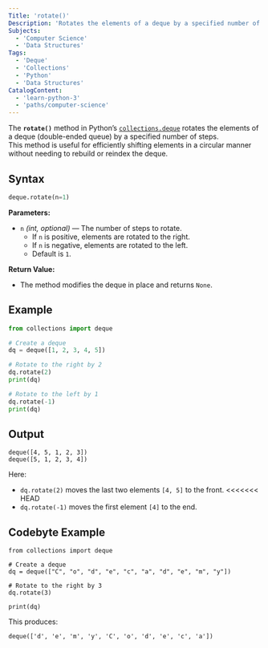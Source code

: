 ```yaml
---
Title: 'rotate()'
Description: 'Rotates the elements of a deque by a specified number of steps.'
Subjects:
  - 'Computer Science'
  - 'Data Structures'
Tags:
  - 'Deque'
  - 'Collections'
  - 'Python'
  - 'Data Structures'
CatalogContent:
  - 'learn-python-3'
  - 'paths/computer-science'
---
```


The **`rotate()`** method in Python’s [`collections.deque`](https://docs.python.org/3/library/collections.html#collections.deque) rotates the elements of a deque (double-ended queue) by a specified number of steps.  
This method is useful for efficiently shifting elements in a circular manner without needing to rebuild or reindex the deque.

## Syntax

```python
deque.rotate(n=1)
```

**Parameters:**

- `n` _(int, optional)_ — The number of steps to rotate.
  - If `n` is positive, elements are rotated to the right.
  - If `n` is negative, elements are rotated to the left.
  - Default is `1`.

**Return Value:**

- The method modifies the deque in place and returns `None`.

## Example

```py
from collections import deque

# Create a deque
dq = deque([1, 2, 3, 4, 5])

# Rotate to the right by 2
dq.rotate(2)
print(dq)

# Rotate to the left by 1
dq.rotate(-1)
print(dq)
```

## Output

```shell
deque([4, 5, 1, 2, 3])
deque([5, 1, 2, 3, 4])
```

Here:

- `dq.rotate(2)` moves the last two elements `[4, 5]` to the front.
  <<<<<<< HEAD
- `dq.rotate(-1)` moves the first element `[4]` to the end.

## Codebyte Example

```codebyte/python
from collections import deque

# Create a deque
dq = deque(["C", "o", "d", "e", "c", "a", "d", "e", "m", "y"])

# Rotate to the right by 3
dq.rotate(3)

print(dq)
```

This produces:

```shell
deque(['d', 'e', 'm', 'y', 'C', 'o', 'd', 'e', 'c', 'a'])
```
